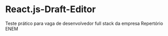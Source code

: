 # React.js-Draft-Editor
Teste prático para vaga de desenvolvedor full stack da empresa Repertório ENEM

